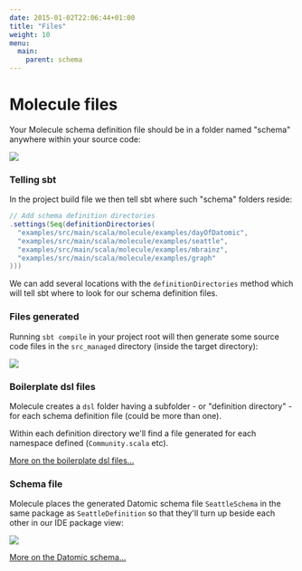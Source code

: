 ```yaml
---
date: 2015-01-02T22:06:44+01:00
title: "Files"
weight: 10
menu:
  main:
    parent: schema
---
```


# Molecule files

Your Molecule schema definition file should be in a folder named "schema" anywhere within your source code:

![](/img/boilerplate/definition-file.jpg)

### Telling sbt

In the project build file we then tell sbt where such "schema" folders reside:

```scala
// Add schema definition directories
.settings(Seq(definitionDirectories(
  "examples/src/main/scala/molecule/examples/dayOfDatomic",
  "examples/src/main/scala/molecule/examples/seattle",
  "examples/src/main/scala/molecule/examples/mbrainz",
  "examples/src/main/scala/molecule/examples/graph"
)))
```

We can add several locations with the `definitionDirectories` method which will tell sbt where to look for our schema definition files.


### Files generated

Running `sbt compile` in your project root will then generate some source code files in the `src_managed` directory (inside the target directory):


![](/img/boilerplate/generated-files.jpg)

### Boilerplate dsl files

Molecule creates a `dsl` folder having a subfolder - or "definition directory" - for each schema definition file (could be more than one).

Within each definition directory we'll find a file generated for each namespace defined (`Community.scala` etc).

[More on the boilerplate dsl files...](/manual/schema/boilerplate)

### Schema file

Molecule places the generated Datomic schema file `SeattleSchema` in the same package as `SeattleDefinition` so that they'll turn up beside each other in our IDE package view:

![](/img/boilerplate/project-files.png)

[More on the Datomic schema...](/manual/schema/datomic)